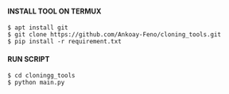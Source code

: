 

#### INSTALL TOOL ON TERMUX
```
$ apt install git 
$ git clone https://github.com/Ankoay-Feno/cloning_tools.git 
$ pip install -r requirement.txt
```
#### RUN SCRIPT
```
$ cd cloningg_tools
$ python main.py
```
